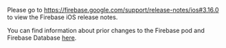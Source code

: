 Please go to https://firebase.google.com/support/release-notes/ios#3.16.0
to view the Firebase iOS release notes.

You can find information about prior changes to the Firebase pod and Firebase
Database [here](https://www.firebase.com/docs/ios/changelog.html).
